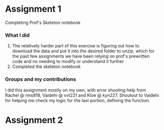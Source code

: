 # Assignment 1
Completing Prof's Skeleton notebook

### What I did
1) The relatively harder part of this exercise is figuring out how to download the data and put it into the desired folder to unzip, which for the past few assignments we have been relying on prof's prewritten code and no needing to modify or understand it further 
2) Completed the skeleton notebook 

### Groups and my contributions
I did this assignment mostly on my own, with error shooting help from Rachel @ rms818, Vaidehi @ vvt221 and Kloe @ kyn227. Shoutout to Vaidehi for helping me check my logic for the last portion, defining the function.


# Assignment 2